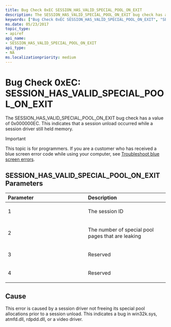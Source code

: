 ```yaml
---
title: Bug Check 0xEC SESSION_HAS_VALID_SPECIAL_POOL_ON_EXIT
description: The SESSION_HAS_VALID_SPECIAL_POOL_ON_EXIT bug check has a value of 0x000000EC. This indicates that a session unload occurred while a session driver still held memory.
keywords: ["Bug Check 0xEC SESSION_HAS_VALID_SPECIAL_POOL_ON_EXIT", "SESSION_HAS_VALID_SPECIAL_POOL_ON_EXIT"]
ms.date: 05/23/2017
topic_type:
- apiref
api_name:
- SESSION_HAS_VALID_SPECIAL_POOL_ON_EXIT
api_type:
- NA
ms.localizationpriority: medium
---
```


# Bug Check 0xEC: SESSION\_HAS\_VALID\_SPECIAL\_POOL\_ON\_EXIT


The SESSION\_HAS\_VALID\_SPECIAL\_POOL\_ON\_EXIT bug check has a value of 0x000000EC. This indicates that a session unload occurred while a session driver still held memory.

> [!IMPORTANT]
> This topic is for programmers. If you are a customer who has received a blue screen error code while using your computer, see [Troubleshoot blue screen errors](https://www.windows.com/stopcode).


## SESSION\_HAS\_VALID\_SPECIAL\_POOL\_ON\_EXIT Parameters


<table>
<colgroup>
<col width="50%" />
<col width="50%" />
</colgroup>
<thead>
<tr class="header">
<th align="left">Parameter</th>
<th align="left">Description</th>
</tr>
</thead>
<tbody>
<tr class="odd">
<td align="left"><p>1</p></td>
<td align="left"><p>The session ID</p></td>
</tr>
<tr class="even">
<td align="left"><p>2</p></td>
<td align="left"><p>The number of special pool pages that are leaking</p></td>
</tr>
<tr class="odd">
<td align="left"><p>3</p></td>
<td align="left"><p>Reserved</p></td>
</tr>
<tr class="even">
<td align="left"><p>4</p></td>
<td align="left"><p>Reserved</p></td>
</tr>
</tbody>
</table>

 

## Cause

This error is caused by a session driver not freeing its special pool allocations prior to a session unload. This indicates a bug in win32k.sys, atmfd.dll, rdpdd.dll, or a video driver.

 

 




